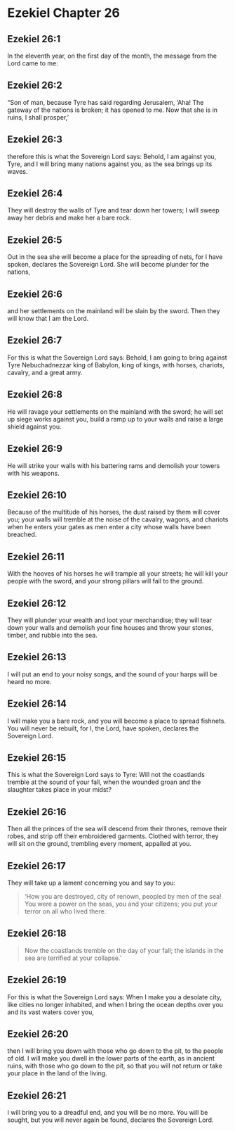# Ezekiel Chapter 26

## Ezekiel 26:1

In the eleventh year, on the first day of the month, the message from the Lord came to me:

## Ezekiel 26:2

“Son of man, because Tyre has said regarding Jerusalem, ‘Aha! The gateway of the nations is broken; it has opened to me. Now that she is in ruins, I shall prosper,’

## Ezekiel 26:3

therefore this is what the Sovereign Lord says: Behold, I am against you, Tyre, and I will bring many nations against you, as the sea brings up its waves.

## Ezekiel 26:4

They will destroy the walls of Tyre and tear down her towers; I will sweep away her debris and make her a bare rock.

## Ezekiel 26:5

Out in the sea she will become a place for the spreading of nets, for I have spoken, declares the Sovereign Lord. She will become plunder for the nations,

## Ezekiel 26:6

and her settlements on the mainland will be slain by the sword. Then they will know that I am the Lord.

## Ezekiel 26:7

For this is what the Sovereign Lord says: Behold, I am going to bring against Tyre Nebuchadnezzar king of Babylon, king of kings, with horses, chariots, cavalry, and a great army.

## Ezekiel 26:8

He will ravage your settlements on the mainland with the sword; he will set up siege works against you, build a ramp up to your walls and raise a large shield against you.

## Ezekiel 26:9

He will strike your walls with his battering rams and demolish your towers with his weapons.

## Ezekiel 26:10

Because of the multitude of his horses, the dust raised by them will cover you; your walls will tremble at the noise of the cavalry, wagons, and chariots when he enters your gates as men enter a city whose walls have been breached.

## Ezekiel 26:11

With the hooves of his horses he will trample all your streets; he will kill your people with the sword, and your strong pillars will fall to the ground.

## Ezekiel 26:12

They will plunder your wealth and loot your merchandise; they will tear down your walls and demolish your fine houses and throw your stones, timber, and rubble into the sea.

## Ezekiel 26:13

I will put an end to your noisy songs, and the sound of your harps will be heard no more.

## Ezekiel 26:14

I will make you a bare rock, and you will become a place to spread fishnets. You will never be rebuilt, for I, the Lord, have spoken, declares the Sovereign Lord.

## Ezekiel 26:15

This is what the Sovereign Lord says to Tyre: Will not the coastlands tremble at the sound of your fall, when the wounded groan and the slaughter takes place in your midst?

## Ezekiel 26:16

Then all the princes of the sea will descend from their thrones, remove their robes, and strip off their embroidered garments. Clothed with terror, they will sit on the ground, trembling every moment, appalled at you.

## Ezekiel 26:17

They will take up a lament concerning you and say to you:

> ‘How you are destroyed,
> city of renown,
> peopled by men of the sea!
> You were a power on the seas,
> you and your citizens;
> you put your terror on all who lived there.

## Ezekiel 26:18

> Now the coastlands tremble
> on the day of your fall;
> the islands in the sea
> are terrified at your collapse.’

## Ezekiel 26:19

For this is what the Sovereign Lord says: When I make you a desolate city, like cities no longer inhabited, and when I bring the ocean depths over you and its vast waters cover you,

## Ezekiel 26:20

then I will bring you down with those who go down to the pit, to the people of old. I will make you dwell in the lower parts of the earth, as in ancient ruins, with those who go down to the pit, so that you will not return or take your place in the land of the living.

## Ezekiel 26:21

I will bring you to a dreadful end, and you will be no more. You will be sought, but you will never again be found, declares the Sovereign Lord.
